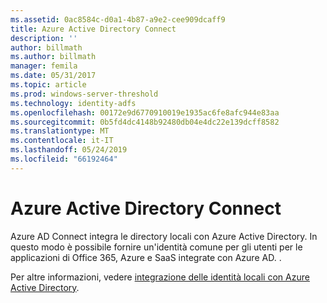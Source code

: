 ```yaml
---
ms.assetid: 0ac8584c-d0a1-4b87-a9e2-cee909dcaff9
title: Azure Active Directory Connect
description: ''
author: billmath
ms.author: billmath
manager: femila
ms.date: 05/31/2017
ms.topic: article
ms.prod: windows-server-threshold
ms.technology: identity-adfs
ms.openlocfilehash: 00172e9d6770910019e1935ac6fe8afc944e83aa
ms.sourcegitcommit: 0b5fd4dc4148b92480db04e4dc22e139dcff8582
ms.translationtype: MT
ms.contentlocale: it-IT
ms.lasthandoff: 05/24/2019
ms.locfileid: "66192464"
---
```

# <a name="azure-active-directory-connect"></a>Azure Active Directory Connect


Azure AD Connect integra le directory locali con Azure Active Directory. In questo modo è possibile fornire un'identità comune per gli utenti per le applicazioni di Office 365, Azure e SaaS integrate con Azure AD. .  
  
Per altre informazioni, vedere [integrazione delle identità locali con Azure Active Directory](https://azure.microsoft.com/documentation/articles/active-directory-aadconnect/).  
  


